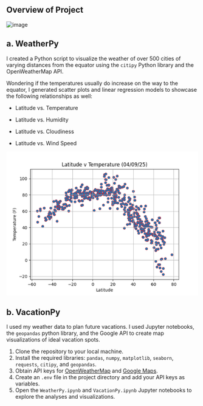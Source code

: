 
## Overview of Project

![image](https://github.com/user-attachments/assets/430234d7-18b3-4863-aefa-646f37671884)

## a. WeatherPy

I created a Python script to visualize the weather of over 500 cities of varying distances from the equator using the `citipy` Python library and the OpenWeatherMap API.

Wondering if the temperatures usually do increase on the way to the equator, I generated scatter plots and linear regression models to showcase the following relationships as well:

* Latitude vs. Temperature
* Latitude vs. Humidity

* Latitude vs. Cloudiness
* Latitude vs. Wind Speed

![1744229409893](image/README/1744229409893.png)

## b. VacationPy

I used my weather data to plan future vacations. I used Jupyter notebooks, the `geopandas` python library, and the Google API to create map visualizations of ideal vacation spots.

1. Clone the repository to your local machine.
2. Install the required libraries: `pandas`, `numpy`, `matplotlib`, `seaborn`, `requests`, `citipy`, and `geopandas`.
3. Obtain API keys for [OpenWeatherMap](https://openweathermap.org/api) and [Google Maps](https://developers.google.com/maps).
4. Create an `.env` file in the project directory and add your API keys as variables.
5. Open the `WeatherPy.ipynb` and `VacationPy.ipynb` Jupyter notebooks to explore the analyses and visualizations.
